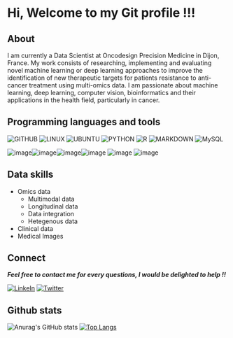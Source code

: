 # Hi, Welcome to my Git profile !!!

## About
I am currently a Data Scientist at Oncodesign Precision Medicine in Dijon, France. My work consists of researching, implementing and evaluating novel machine learning or deep learning approaches to improve the identification of new therapeutic targets for patients resistance to anti-cancer treatment using multi-omics data.
I am passionate about machine learning, deep learning, computer vision, bioinformatics and their applications in the health field, particularly in cancer. 

## Programming languages and tools
![GITHUB](https://img.shields.io/badge/github-%23121011.svg?style=for-the-badge&logo=github&logoColor=white)
![LINUX](https://img.shields.io/badge/Linux-FCC624?style=for-the-badge&logo=linux&logoColor=black)
![UBUNTU](https://img.shields.io/badge/Ubuntu-E95420?style=for-the-badge&logo=ubuntu&logoColor=white)
![PYTHON](https://img.shields.io/badge/Python-14354C?style=for-the-badge&logo=python&logoColor=white)
![R](https://img.shields.io/badge/R-276DC3?style=for-the-badge&logo=r&logoColor=white)
![MARKDOWN](https://img.shields.io/badge/Markdown-000000?style=for-the-badge&logo=markdown&logoColor=white)
![MySQL](https://img.shields.io/badge/MySQL-00000F?style=for-the-badge&logo=mysql&logoColor=white)


![image](https://user-images.githubusercontent.com/93058160/219758082-a5435cec-9be1-46c0-88fd-fbc310c08fd2.png)![image](https://user-images.githubusercontent.com/93058160/219766237-c726f485-4d0e-4a88-81f7-e1260e42c51a.png)![image](https://user-images.githubusercontent.com/93058160/219964188-dd6be77e-46c9-4482-97ee-d4016c9425df.png)![image](https://user-images.githubusercontent.com/93058160/219765890-6b703f46-3fcf-4948-b056-578fd829f0f3.png) ![image](https://user-images.githubusercontent.com/93058160/219964247-53421632-3c72-451f-bde0-30d741b2ce41.png)
 ![image](https://user-images.githubusercontent.com/93058160/219764648-28e1975c-6078-4918-aed5-21a7b7b23a49.png)

## Data skills 
+ Omics data 
  - Multimodal data
  - Longitudinal data
  - Data integration 
  - Hetegenous data 
+ Clinical data 
+ Medical Images 

## Connect 

***Feel free to contact me for every questions, I would be delighted to help !!***

[![LinkeIn](https://img.shields.io/badge/LinkedIn-0077B5?style=for-the-badge&logo=linkedin&logoColor=white)](https://www.linkedin.com/in/lamine-toure/)         [![Twitter](https://img.shields.io/badge/Twitter-1DA1F2?style=for-the-badge&logo=twitter&logoColor=white)](https://twitter.com/ltoure_officiel) 

## Github stats 

![Anurag's GitHub stats](https://github-readme-stats.vercel.app/api?username=LamineTou&show_icons=true&theme=radical)
[![Top Langs](https://github-readme-stats.vercel.app/api/top-langs/?username=LamineTou&theme=radical)](https://github.com/LamineTou/github-readme-stats)
